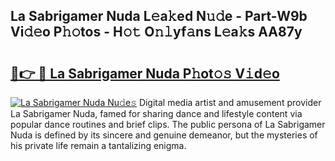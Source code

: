 ## La Sabrigamer Nuda L𝚎a𝚔ed N𝚞𝚍e - Part-W9b Vi𝚍𝚎o P𝚑𝚘tos - H𝚘𝚝 O𝚗𝚕yf𝚊ns L𝚎a𝚔s AA87y

# <h2><a href="http://kf41w8l.oniu.top/?m=La+Sabrigamer+Nuda">🔗👉 🔴 La Sabrigamer Nuda P𝚑ot𝚘𝚜 V𝚒d𝚎o</a></h2>

[![La Sabrigamer Nuda Nu𝚍e𝚜](https://i.imgur.com/0qMVB7G.gif)](http://kf41w8l.oniu.top/?m=La+Sabrigamer+Nuda)
Digital media artist and amusement provider La Sabrigamer Nuda, famed for sharing dance and lifestyle content via popular dance routines and brief clips. The public persona of La Sabrigamer Nuda is defined by its sincere and genuine demeanor, but the mysteries of his private life remain a tantalizing enigma.  
